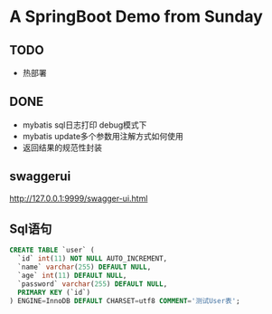 # A SpringBoot Demo from Sunday

## TODO
- 热部署

## DONE
- mybatis sql日志打印 debug模式下
- mybatis update多个参数用注解方式如何使用
- 返回结果的规范性封装

## swaggerui
http://127.0.0.1:9999/swagger-ui.html

## Sql语句
```sql
CREATE TABLE `user` (
  `id` int(11) NOT NULL AUTO_INCREMENT,
  `name` varchar(255) DEFAULT NULL,
  `age` int(11) DEFAULT NULL,
  `password` varchar(255) DEFAULT NULL,
  PRIMARY KEY (`id`)
) ENGINE=InnoDB DEFAULT CHARSET=utf8 COMMENT='测试User表';
```
